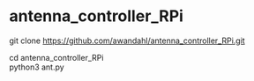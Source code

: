 # antenna_controller_RPi
 
 git clone https://github.com/awandahl/antenna_controller_RPi.git    
 
 cd antenna_controller_RPi    
 python3 ant.py    